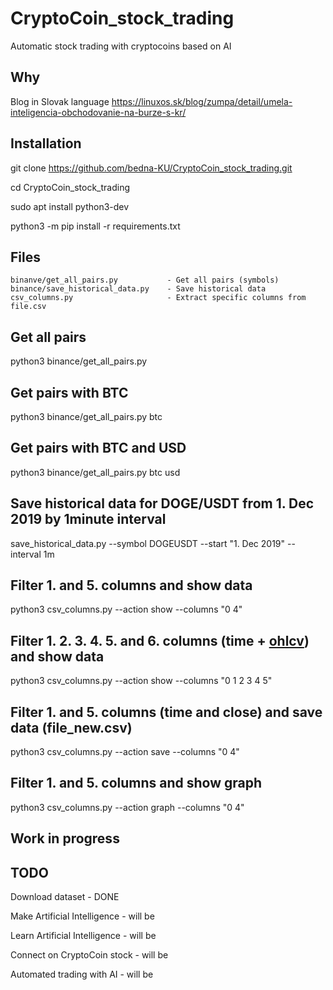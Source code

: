 # CryptoCoin_stock_trading
Automatic stock trading with cryptocoins based on AI

## Why
Blog in Slovak language https://linuxos.sk/blog/zumpa/detail/umela-inteligencia-obchodovanie-na-burze-s-kr/

## Installation
git clone https://github.com/bedna-KU/CryptoCoin_stock_trading.git

cd CryptoCoin_stock_trading

sudo apt install python3-dev

python3 -m pip install -r requirements.txt

## Files
    binanve/get_all_pairs.py           - Get all pairs (symbols)
    binance/save_historical_data.py    - Save historical data
    csv_columns.py                     - Extract specific columns from file.csv

## Get all pairs
python3 binance/get_all_pairs.py
## Get pairs with BTC
python3 binance/get_all_pairs.py btc
## Get pairs with BTC and USD
python3 binance/get_all_pairs.py btc usd
## Save historical data for DOGE/USDT from 1. Dec 2019 by 1minute interval
save_historical_data.py --symbol DOGEUSDT --start "1. Dec 2019" --interval 1m
## Filter 1. and 5. columns and show data
python3 csv_columns.py --action show --columns "0 4"
## Filter 1. 2. 3. 4. 5. and 6. columns (time + [ohlcv](https://www.kaiko.com/products/binance-ohlcv-trade-data)) and show data
python3 csv_columns.py --action show --columns "0 1 2 3 4 5"
## Filter 1. and 5. columns (time and close) and save data (file_new.csv)
python3 csv_columns.py --action save --columns "0 4"
## Filter 1. and 5. columns and show graph
python3 csv_columns.py --action graph --columns "0 4"

## Work in progress

## TODO
Download dataset               - DONE

Make Artificial Intelligence   - will be

Learn Artificial Intelligence  - will be

Connect on CryptoCoin stock    - will be

Automated trading with AI      - will be
